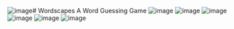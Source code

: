 ![image](https://github.com/user-attachments/assets/81e65f2f-b4bd-4132-9ef1-57a309f9d7fd)# Wordscapes
A Word Guessing Game 
![image](https://github.com/user-attachments/assets/9c2be7d8-9f5b-4c43-beac-642f1557647d)
![image](https://github.com/user-attachments/assets/7db26a5d-7a39-4a11-9343-7ca7df20a169)
![image](https://github.com/user-attachments/assets/b4e584e4-391a-497f-9704-71eb59e59ff6)
![image](https://github.com/user-attachments/assets/3dec962e-e29f-451d-978a-b402d38e766c)
![image](https://github.com/user-attachments/assets/932d2de3-5d29-453b-9f4d-388e938ca873)
![image](https://github.com/user-attachments/assets/a39986db-f7f1-4a9e-b758-7dbf40630d17)


